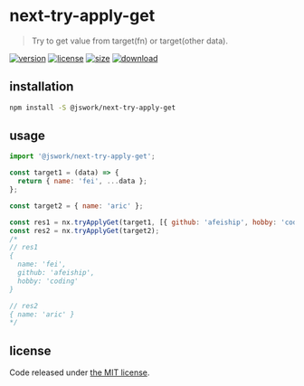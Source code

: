 # next-try-apply-get
> Try to get value from target(fn) or target(other data).

[![version][version-image]][version-url]
[![license][license-image]][license-url]
[![size][size-image]][size-url]
[![download][download-image]][download-url]

## installation
```bash
npm install -S @jswork/next-try-apply-get
```

## usage
```js
import '@jswork/next-try-apply-get';

const target1 = (data) => {
  return { name: 'fei', ...data };
};

const target2 = { name: 'aric' };

const res1 = nx.tryApplyGet(target1, [{ github: 'afeiship', hobby: 'coding' }]);
const res2 = nx.tryApplyGet(target2);
/*
// res1
{
  name: 'fei',
  github: 'afeiship',
  hobby: 'coding'
}

// res2
{ name: 'aric' }
*/
```

## license
Code released under [the MIT license](https://github.com/afeiship/next-try-apply-get/blob/master/LICENSE.txt).

[version-image]: https://img.shields.io/npm/v/@jswork/next-try-apply-get
[version-url]: https://npmjs.org/package/@jswork/next-try-apply-get

[license-image]: https://img.shields.io/npm/l/@jswork/next-try-apply-get
[license-url]: https://github.com/afeiship/next-try-apply-get/blob/master/LICENSE.txt

[size-image]: https://img.shields.io/bundlephobia/minzip/@jswork/next-try-apply-get
[size-url]: https://github.com/afeiship/next-try-apply-get/blob/master/dist/next-try-apply-get.min.js

[download-image]: https://img.shields.io/npm/dm/@jswork/next-try-apply-get
[download-url]: https://www.npmjs.com/package/@jswork/next-try-apply-get
